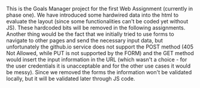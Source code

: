 This is the Goals Manager project for the first Web Assignment (currently in phase one).
We have introduced some hardwired data into the html to evaluate the layout (since some functionalities can't be coded yet without JS).
These hardcoded bits will be removed in the following assignments.
Another thing would be the fact that we initially tried to use forms to navigate to other pages and send the necessary input data, but unfortunately the github.io service does not support the POST method (405 Not Allowed, while PUT is not supported by the FORM) and the GET method would insert the input information in the URL (which wasn't a choice - for the user credentials it is unacceptable and for the other use cases it would be messy).
Since we removed the forms the information won't be validated locally, but it will be validated later through JS code.
